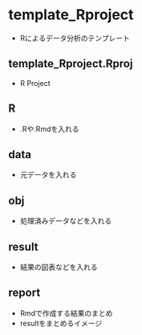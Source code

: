 # template_Rproject

- Rによるデータ分析のテンプレート

## template_Rproject.Rproj

- R Project

## R

- .Rや.Rmdを入れる

## data

- 元データを入れる

## obj

- 処理済みデータなどを入れる

## result

- 結果の図表などを入れる

## report

- Rmdで作成する結果のまとめ
- resultをまとめるイメージ
